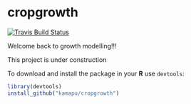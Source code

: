 
<!-- README.md is generated from README.Rmd. Edit here! -->

# cropgrowth

[![Travis Build
Status](https://travis-ci.org/kamapu/cropgrowth.svg?branch=master)](https://travis-ci.org/kamapu/cropgrowth)

Welcome back to growth modelling\!\!\!

This project is under construction

To download and install the package in your **R** use `devtools`:

``` r
library(devtools)
install_github("kamapu/cropgrowth")
```
